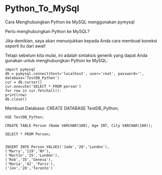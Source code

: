 # Python_To_MySql

Cara Menghubungkan Python ke MySQL menggunakan pymysql

Perlu menghubungkan Python ke MySQL?

Jika demikian, saya akan menunjukkan kepada Anda cara membuat koneksi seperti itu dari awal!

Tetapi sebelum kita mulai, ini adalah sintaksis generik yang dapat Anda gunakan untuk menghubungkan Python ke MySQL:

    import pymysql
    db = pymysql.connect(host='localhost', user='root', password='', database='TestDB_Python')
    cur = db.cursor()
    cur.execute('SELECT * FROM person')
    for row in cur.fetchall():
    print(row)
    db.close()
  

Membuat Database:
CREATE DATABASE TestDB_Python;

    USE TestDB_Python;

    CREATE TABLE Person (Name VARCHAR(100), Age INT, City VARCHAR(100));

    SELECT * FROM Person;


    INSERT INTO Person VALUES('Jade','20','London'),
    ('Marry','119','NY'),
    ('Martin','25','London'),
    ('Rob','35','Geneva'),
    ('Maria','42','Paris'),
    ('Jon','28','Toronto')
